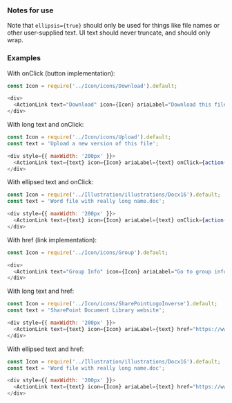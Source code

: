 

### Notes for use

Note that `ellipsis={true}` should only be used for things like file names or other user-supplied text. UI text should never truncate, and should only wrap.

### Examples


With onClick (button implementation):

```js { "props": { "data-description": "with onClick" } }
const Icon = require('../Icon/icons/Download').default;

<div>
  <ActionLink text="Download" icon={Icon} ariaLabel="Download this file" onClick={action('ActionLink clicked')} />
</div>
```

With long text and onClick:

```js { "props": { "data-description": "with onClick and long text" } }
const Icon = require('../Icon/icons/Upload').default;
const text = 'Upload a new version of this file';

<div style={{ maxWidth: '200px' }}>
  <ActionLink text={text} icon={Icon} ariaLabel={text} onClick={action('ActionLink clicked')} />
</div>
```

With ellipsed text and onClick:

```js { "props": { "data-description": "with onClick and ellipsed text" } }
const Icon = require('../Illustration/illustrations/Docx16').default;
const text = 'Word file with really long name.doc';

<div style={{ maxWidth: '200px' }}>
  <ActionLink text={text} icon={Icon} ariaLabel={text} onClick={action('ActionLink clicked')} ellipsis={true} />
</div>
```

With href (link implementation):

```js { "props": { "data-description": "with href" } }
const Icon = require('../Icon/icons/Group').default;

<div>
  <ActionLink text="Group Info" icon={Icon} ariaLabel="Go to group info page" href="https://www.yammer.com" newWindow={true} />
</div>
```

With long text and href:

```js { "props": { "data-description": "with href and long text" } }
const Icon = require('../Icon/icons/SharePointLogoInverse').default;
const text = 'SharePoint Document Library website';

<div style={{ maxWidth: '200px' }}>
  <ActionLink text={text} icon={Icon} ariaLabel={text} href="https://www.yammer.com" newWindow={true} />
</div>
```

With ellipsed text and href:

```js { "props": { "data-description": "with href and ellipsed text" } }
const Icon = require('../Illustration/illustrations/Docx16').default;
const text = 'Word file with really long name.doc';

<div style={{ maxWidth: '200px' }}>
  <ActionLink text={text} icon={Icon} ariaLabel={text} href="https://www.yammer.com" newWindow={true} ellipsis={true} />
</div>
```
